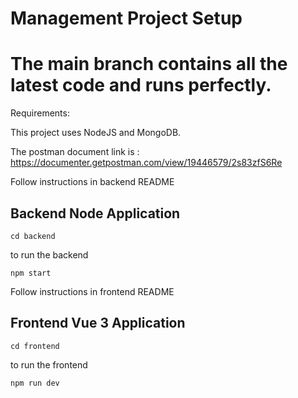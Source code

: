 # Management Project Setup

# The main branch contains all the latest code and runs perfectly.

Requirements:

This project uses NodeJS and MongoDB.

The postman document link is : https://documenter.getpostman.com/view/19446579/2s83zfS6Re

Follow instructions in backend README

## Backend Node Application
```
cd backend
```
to run the backend 
```
npm start
```

Follow instructions in frontend README

## Frontend Vue 3 Application
```
cd frontend
```
to run the frontend 
```
npm run dev
```


